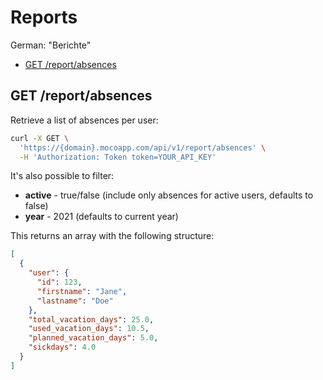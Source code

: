 # Reports

German: "Berichte"

<!-- TOC -->

- [GET /report/absences](#get-reportabsences)

<!-- /TOC -->

## GET /report/absences

Retrieve a list of absences per user:

```bash
curl -X GET \
  'https://{domain}.mocoapp.com/api/v1/report/absences' \
  -H 'Authorization: Token token=YOUR_API_KEY'
```

It's also possible to filter:

- **active** - true/false (include only absences for active users, defaults to false)
- **year** - 2021 (defaults to current year)

This returns an array with the following structure:

```json
[
  {
    "user": {
      "id": 123,
      "firstname": "Jane",
      "lastname": "Doe"
    },
    "total_vacation_days": 25.0,
    "used_vacation_days": 10.5,
    "planned_vacation_days": 5.0,
    "sickdays": 4.0
  }
]
```
